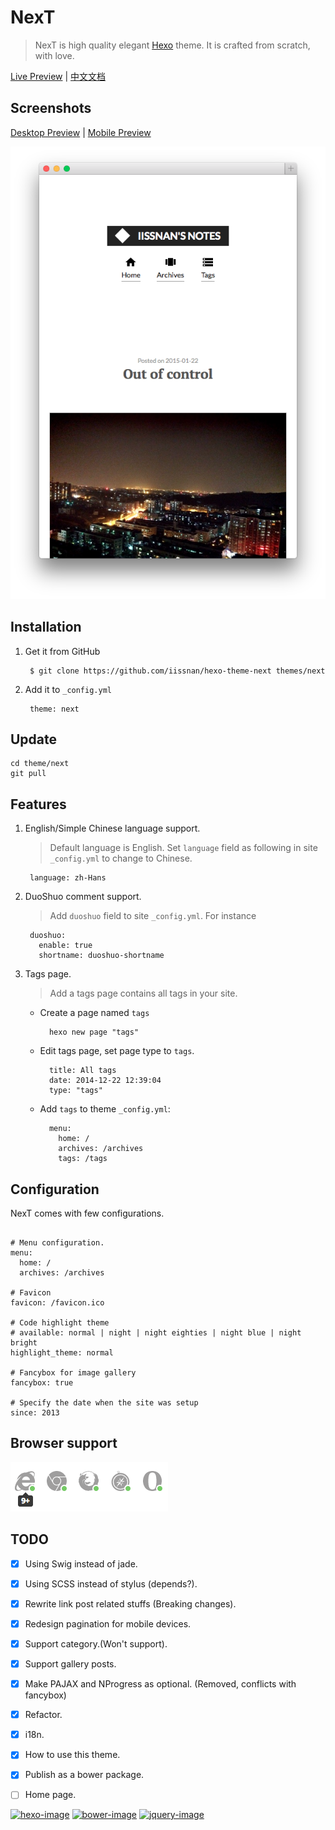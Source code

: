 # NexT

> NexT is high quality elegant [Hexo](http://hexo.io) theme. It is crafted from scratch, with love.


[Live Preview](http://notes.iissnan.com)  |  [中文文档](README-zh.md)

## Screenshots

[Desktop Preview](screenshots/desktop.png) | [Mobile Preview](screenshots/mobile.png)


![Mobile Preview](screenshots/mobile.png)


## Installation

1. Get it from GitHub

        $ git clone https://github.com/iissnan/hexo-theme-next themes/next

2. Add it to `_config.yml`

        theme: next


## Update

```
cd theme/next
git pull
```

## Features

1. English/Simple Chinese language support.

    > Default language is English.
    > Set `language` field as following in site `_config.yml` to change to Chinese.

        language: zh-Hans

2. DuoShuo comment support.

    > Add `duoshuo` field to site `_config.yml`. For instance

        duoshuo:
          enable: true
          shortname: duoshuo-shortname

3. Tags page.

    > Add a tags page contains all tags in your site.

    - Create a page named `tags`

            hexo new page "tags"

    - Edit tags page, set page type to `tags`.

            title: All tags
            date: 2014-12-22 12:39:04
            type: "tags"

    - Add `tags` to theme `_config.yml`:

            menu:
              home: /
              archives: /archives
              tags: /tags


## Configuration

NexT comes with few configurations.

```

# Menu configuration.
menu:
  home: /
  archives: /archives

# Favicon
favicon: /favicon.ico

# Code highlight theme
# available: normal | night | night eighties | night blue | night bright
highlight_theme: normal

# Fancybox for image gallery
fancybox: true

# Specify the date when the site was setup
since: 2013

```

## Browser support

![Browser support](screenshots/browser-support.png)


## TODO

- [x] Using Swig instead of jade.
- [x] Using SCSS instead of stylus (depends?).
- [x] Rewrite link post related stuffs (Breaking changes).
- [x] Redesign pagination for mobile devices.
- [x] Support category.(Won't support).
- [x] Support gallery posts.
- [x] Make PAJAX and NProgress as optional. (Removed, conflicts with fancybox)
- [x] Refactor.
- [x] i18n.
- [x] How to use this theme.
- [x] Publish as a bower package.
- [ ] Home page.


[![hexo-image]][hexo-url]
[![bower-image]][bower-url]
[![jquery-image]][jquery-url]

[hexo-image]: http://img.shields.io/badge/Hexo-2.4+-2BAF2B.svg?style=flat-square
[hexo-url]: http://hexo.io
[bower-image]: http://img.shields.io/badge/Bower-Powered-2BAF2B.svg?style=flat-square
[bower-url]: http://bower.io
[jquery-image]: https://img.shields.io/badge/jquery-1.9-blue.svg?style=flat-square
[jquery-url]: http://jquery.com/